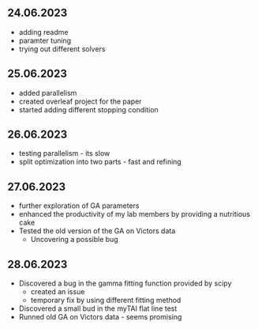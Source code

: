 ## 24.06.2023
- adding readme
- paramter tuning
- trying out different solvers
  
## 25.06.2023
- added parallelism
- created overleaf project for the paper
- started adding different stopping condition

## 26.06.2023
- testing parallelism - its slow
- split optimization into two parts - fast and refining

## 27.06.2023
- further exploration of GA parameters
- enhanced the productivity of my lab members by providing a nutritious cake
- Tested the old version of the GA on Victors data
  - Uncovering a possible bug

## 28.06.2023
- Discovered a bug in the gamma fitting function provided by scipy
  - created an issue
  - temporary fix by using different fitting method
- Discovered a small bud in the myTAI flat line test
- Runned old GA on Victors data - seems promising
